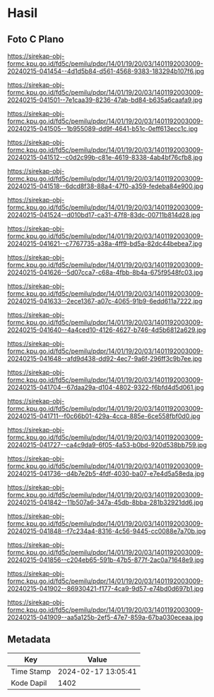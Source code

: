 # Hasil

## Foto C Plano

https://sirekap-obj-formc.kpu.go.id/fd5c/pemilu/pdpr/14/01/19/20/03/1401192003009-20240215-041454--4d1d5b84-d561-4568-9383-183294b107f6.jpg

https://sirekap-obj-formc.kpu.go.id/fd5c/pemilu/pdpr/14/01/19/20/03/1401192003009-20240215-041501--7e1caa39-8236-47ab-bd84-b635a6caafa9.jpg

https://sirekap-obj-formc.kpu.go.id/fd5c/pemilu/pdpr/14/01/19/20/03/1401192003009-20240215-041505--1b955089-dd9f-4641-b51c-0eff613ecc1c.jpg

https://sirekap-obj-formc.kpu.go.id/fd5c/pemilu/pdpr/14/01/19/20/03/1401192003009-20240215-041512--c0d2c99b-c81e-4619-8338-4ab4bf76cfb8.jpg

https://sirekap-obj-formc.kpu.go.id/fd5c/pemilu/pdpr/14/01/19/20/03/1401192003009-20240215-041518--6dcd8f38-88a4-47f0-a359-fedeba84e900.jpg

https://sirekap-obj-formc.kpu.go.id/fd5c/pemilu/pdpr/14/01/19/20/03/1401192003009-20240215-041524--d010bd17-ca31-47f8-83dc-00711b814d28.jpg

https://sirekap-obj-formc.kpu.go.id/fd5c/pemilu/pdpr/14/01/19/20/03/1401192003009-20240215-041621--c7767735-a38a-4ff9-bd5a-82dc44bebea7.jpg

https://sirekap-obj-formc.kpu.go.id/fd5c/pemilu/pdpr/14/01/19/20/03/1401192003009-20240215-041626--5d07cca7-c68a-4fbb-8b4a-675f9548fc03.jpg

https://sirekap-obj-formc.kpu.go.id/fd5c/pemilu/pdpr/14/01/19/20/03/1401192003009-20240215-041633--2ece1367-a07c-4065-91b9-6edd611a7222.jpg

https://sirekap-obj-formc.kpu.go.id/fd5c/pemilu/pdpr/14/01/19/20/03/1401192003009-20240215-041640--4a4ced10-4126-4627-b746-4d5b6812a629.jpg

https://sirekap-obj-formc.kpu.go.id/fd5c/pemilu/pdpr/14/01/19/20/03/1401192003009-20240215-041648--afd9d438-dd92-4ec7-9a6f-296ff3c9b7ee.jpg

https://sirekap-obj-formc.kpu.go.id/fd5c/pemilu/pdpr/14/01/19/20/03/1401192003009-20240215-041704--67daa29a-d104-4802-9322-f6bfd4d5d061.jpg

https://sirekap-obj-formc.kpu.go.id/fd5c/pemilu/pdpr/14/01/19/20/03/1401192003009-20240215-041711--f0c66b01-429a-4cca-885e-6ce558fbf0d0.jpg

https://sirekap-obj-formc.kpu.go.id/fd5c/pemilu/pdpr/14/01/19/20/03/1401192003009-20240215-041727--ca4c9da9-6f05-4a53-b0bd-920d538bb759.jpg

https://sirekap-obj-formc.kpu.go.id/fd5c/pemilu/pdpr/14/01/19/20/03/1401192003009-20240215-041736--d4b7e2b5-4fdf-4030-ba07-e7e4d5a58eda.jpg

https://sirekap-obj-formc.kpu.go.id/fd5c/pemilu/pdpr/14/01/19/20/03/1401192003009-20240215-041842--11b507a6-347a-45db-8bba-281b32921dd6.jpg

https://sirekap-obj-formc.kpu.go.id/fd5c/pemilu/pdpr/14/01/19/20/03/1401192003009-20240215-041848--f7c234a4-8316-4c56-9445-cc0088e7a70b.jpg

https://sirekap-obj-formc.kpu.go.id/fd5c/pemilu/pdpr/14/01/19/20/03/1401192003009-20240215-041856--c204eb65-591b-47b5-877f-2ac0a71648e9.jpg

https://sirekap-obj-formc.kpu.go.id/fd5c/pemilu/pdpr/14/01/19/20/03/1401192003009-20240215-041902--86930421-f177-4ca9-9d57-e74bd0d697b1.jpg

https://sirekap-obj-formc.kpu.go.id/fd5c/pemilu/pdpr/14/01/19/20/03/1401192003009-20240215-041909--aa5a125b-2ef5-47e7-859a-67ba030eceaa.jpg


## Metadata

| Key        | Value               |
| ---------- | ------------------- |
| Time Stamp | 2024-02-17 13:05:41 |
| Kode Dapil | 1402                |



